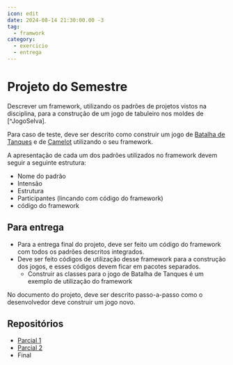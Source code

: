```yaml
---
icon: edit
date: 2024-08-14 21:30:00.00 -3
tag:
  - framwork
category:
  - exercicio
  - entrega
---
```


# Projeto do Semestre

Descrever um framework, utilizando os padrões de projetos vistos na disciplina, para a construção de um jogo de tabuleiro nos moldes de [^JogoSelva].

Para caso de teste, deve ser descrito como construir um jogo de [Batalha de Tanques](https://brainking.com/pt/GameRules?tp=20) e de [Camelot](https://brainking.com/pt/GameRules?tp=124) utilizando o seu framework.

A apresentação de cada um dos padrões utilizados no framework devem seguir a seguinte estrutura:
- Nome do padrão
- Intensão
- Estrutura
- Participantes (lincando com código do framework)
- código do framework

## Para entrega

- Para a entrega final do projeto, deve ser feito um código do framework com todos os padrões descritos integrados. 
- Deve ser feito códigos de utilização desse framework para a construção dos jogos, e esses códigos devem ficar em pacotes separados.
  - Construir as classes para o jogo de Batalha de Tanques é um exemplo de utilização do framework

No documento do projeto, deve ser descrito passo-a-passo como o desenvolvedor deve construir um jogo novo.

## Repositórios
- [Parcial 1](https://classroom.github.com/a/RM1yLssV)
- [Parcial 2](https://classroom.github.com/a/cVinkKQ5)
- Final 




<!-- @include: ../includes/bib.md -->

